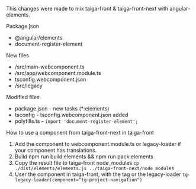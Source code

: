 This changes were made to mix taiga-front & taiga-front-next with angular-elements.

Package.json

- @angular/elements
- document-register-element

New files

- /src/main-webcomponent.ts
- /src/app/webcomponent.module.ts
- tsconfig.webcomponent.json
- /src/legacy

Modified files

- package.json - new tasks (*:elements)
- tsconfig - tsconfig.webcomponent.json added
- polyfills.ts - `import 'document-register-element';`


How to use a component from taiga-front-next in taiga-front

1. Add the component to webcomponent.module.ts or legacy-loader if your component has translations.
2. Build npm run build:elements && npm run pack:elements
3. Copy the result file to taiga-front node_modules `cp ./dist/elements/elements.js ../taiga-front-next/node_modules`
4. User the component in taiga-front, with the tag or the legacy-loader `tg-legacy-loader(component="tg-project-navigation")`

